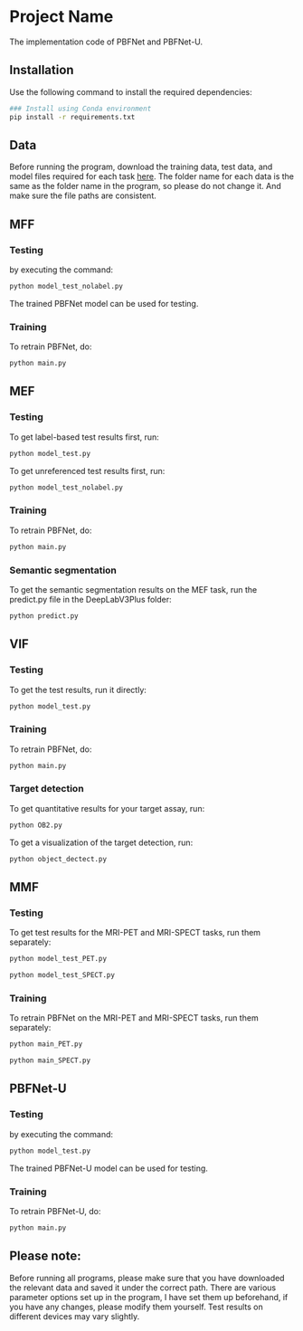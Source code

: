 # Project Name
The implementation code of PBFNet and PBFNet-U.

## Installation
Use the following command to install the required dependencies:
```bash
### Install using Conda environment
pip install -r requirements.txt
```
## Data
Before running the program, download the training data, test data, and model files required for each 
task [here](https://drive.google.com/drive/folders/1hi1Vyg6Iwg4aBrGApyO38xUh8s767sTx?usp=drive_link). 
The folder name for each data is the same as the folder name in the program, so please do not change it. 
And make sure the file paths are consistent.

## MFF
### Testing
by executing the command:
```bash
python model_test_nolabel.py
```
The trained PBFNet model can be used for testing.
### Training
To retrain PBFNet, do:
```bash
python main.py
```
## MEF
### Testing
To get label-based test results first, run:
```bash
python model_test.py
```
To get unreferenced test results first, run:
```bash
python model_test_nolabel.py
```
### Training
To retrain PBFNet, do:
```bash
python main.py
```
### Semantic segmentation
To get the semantic segmentation results on the MEF task, run the predict.py file in the DeepLabV3Plus folder:
```bash
python predict.py
```
## VIF
### Testing
To get the test results, run it directly:
```bash
python model_test.py
```
### Training
To retrain PBFNet, do:
```bash
python main.py
```
### Target detection
To get quantitative results for your target assay, run:
```bash
python OB2.py
```
To get a visualization of the target detection, run:
```bash
python object_dectect.py
```
## MMF
### Testing
To get test results for the MRI-PET and MRI-SPECT tasks, run them separately:
```bash
python model_test_PET.py
```
```bash
python model_test_SPECT.py
```
### Training
To retrain PBFNet on the MRI-PET and MRI-SPECT tasks, run them separately:
```bash
python main_PET.py
```
```bash
python main_SPECT.py
```
## PBFNet-U
### Testing
by executing the command:
```bash
python model_test.py
```
The trained PBFNet-U model can be used for testing.
### Training
To retrain PBFNet-U, do:
```bash
python main.py
```
## Please note:
Before running all programs, please make sure that you have downloaded the relevant data and saved it under 
the correct path. There are various parameter options set up in the program, I have set them up beforehand, 
if you have any changes, please modify them yourself. Test results on different devices may vary slightly.



